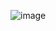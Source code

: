 ![image](https://github.com/pablodev82/APP-Biography/assets/130067459/4ca090cf-b5e3-484b-a834-170e4c3138c4)
